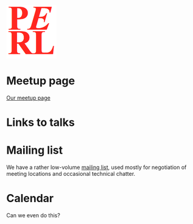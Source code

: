 ![perl](phlpm_logo.png)

# Meetup page
[Our meetup page](https://www.meetup.com/Philadelphia-Perl-Mongers/)

# Links to talks

# Mailing list
We have a rather low-volume [mailing list](http://mail.pm.org/mailman/listinfo/philadelphia-pm), used mostly for negotiation of meeting locations and occasional technical chatter.

# Calendar

Can we even do this?

